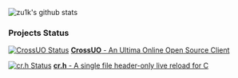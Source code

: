 ![zu1k's github stats](https://github-readme-stats.vercel.app/api?username=fungos&count_private=true&show_icons=true)

### Projects Status

[![CrossUO Status](https://github.com/crossuo/crossuo/actions/workflows/build.yml/badge.svg)](https://github.com/crossuo/crossuo/actions/workflows/build.yml) [**CrossUO** - An Ultima Online Open Source Client](https://github.com/crossuo/crossuo)

[![cr.h Status](https://travis-ci.org/fungos/cr.svg?branch=master)](https://travis-ci.org/fungos/cr) [**cr.h** - A single file header-only live reload for C](https://github.com/fungos/cr)

